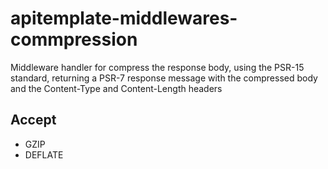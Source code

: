 # apitemplate-middlewares-commpression

Middleware handler for compress the response body, using the PSR-15 standard, returning a PSR-7 response message with the compressed body and the Content-Type and Content-Length headers

## Accept

- GZIP
- DEFLATE